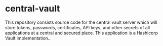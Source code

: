 # central-vault


This repository consists source code for the central vault server which will store tokens, passwords, certificates, API keys, and other secrets of all applications at a central and secured place. This application is a Hashicorp Vault implementation..
